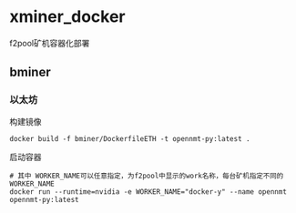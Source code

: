 # xminer_docker
f2pool矿机容器化部署

## bminer
### 以太坊
构建镜像
```
docker build -f bminer/DockerfileETH -t opennmt-py:latest .
```
启动容器
```
# 其中 WORKER_NAME可以任意指定，为f2pool中显示的work名称，每台矿机指定不同的WORKER_NAME
docker run --runtime=nvidia -e WORKER_NAME="docker-y" --name opennmt opennmt-py:latest
```
